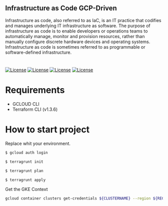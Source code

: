 ## Infrastructure as Code GCP-Driven


Infrastructure as code, also referred to as IaC, is an IT practice that codifies and manages underlying IT infrastructure as software. The purpose of infrastructure as code is to enable developers or operations teams to automatically manage, monitor and provision resources, rather than manually configure discrete hardware devices and operating systems. Infrastructure as code is sometimes referred to as programmable or software-defined infrastructure.


# #

[![License](https://img.shields.io/badge/License-UNLISENSED-silver.svg?style=flat)](https://github.com/clips/pattern/blob/master/LICENSE.txt) 
[![License](https://img.shields.io/badge/Terraform-v1.5.0-purple.svg?style=flat)](https://github.com/clips/pattern/blob/master/LICENSE.txt) 
[![License](https://img.shields.io/badge/GCP_CLI-v416.0.0-yellow.svg?style=flat)](https://github.com/clips/pattern/blob/master/LICENSE.txt)
[![License](https://img.shields.io/badge/TerraGrunt-v1.5.0-blue.svg?style=flat)](https://github.com/clips/pattern/blob/master/LICENSE.txt)

# #

# Requirements

- GCLOUD CLI
- Terraform CLI (v1.3.6)


# How to start project

Replace <env> whit your environment.


```sh
$ gcloud auth login
```

```sh
$ terragrunt init 
```

```sh
$ terragrunt plan 
```

```sh
$ terragrunt apply 
```


Get the GKE Context


```sh
gcloud container clusters get-credentials ${CLUSTERNAME} --region ${REGION} --project ${PROJECT_ID}
```
